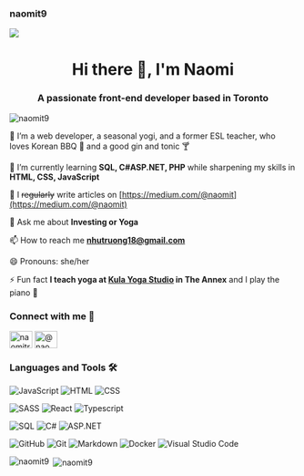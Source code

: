 ### naomit9
![](https://media.giphy.com/headers/GitHub/w8ZJLtJbmuph.gif)


<h1 align="center">Hi there 👋, I'm Naomi</h1>
<h3 align="center">A passionate front-end developer based in Toronto</h3>

<p align="left"> <img src="https://komarev.com/ghpvc/?username=naomit9&label=Profile%20views&color=0e75b6&style=flat" alt="naomit9" /> </p>

💃 I’m a web developer, a seasonal yogi, and a former ESL teacher, who loves Korean BBQ 🍖 and a good gin and tonic 🍸

🌱 I’m currently learning **SQL, C#ASP.NET, PHP** while sharpening my skills in **HTML, CSS, JavaScript**

📝 I ~~regularly~~ write articles on [https://medium.com/@naomit](https://medium.com/@naomit)

💬 Ask me about **Investing or Yoga**

📫 How to reach me **nhutruong18@gmail.com**

😄 Pronouns: she/her

⚡ Fun fact **I teach yoga at [Kula Yoga Studio](https://mykula.org/) in The Annex** and I play the piano 🎹

<h3 align="left">Connect with me 💌</h3>
<p align="left">
<a href="https://linkedin.com/in/naomitruong" target="blank"><img align="center" src="https://raw.githubusercontent.com/rahuldkjain/github-profile-readme-generator/master/src/images/icons/Social/linked-in-alt.svg" alt="naomitruong" height="30" width="40" /></a>
<a href="https://medium.com/@naomit" target="blank"><img align="center" src="https://raw.githubusercontent.com/rahuldkjain/github-profile-readme-generator/master/src/images/icons/Social/medium.svg" alt="@naomit" height="30" width="40" /></a>
</p>

<h3 align="left">Languages and Tools 🛠️</h3>

![JavaScript](https://img.shields.io/badge/-Javascript-05122A?style=flat&logo=javascript)
![HTML](https://img.shields.io/badge/-HTML-05122A?style=flat&logo=HTML5)
![CSS](https://img.shields.io/badge/-CSS-05122A?style=flat&logo=CSS3)

![SASS](https://img.shields.io/badge/-SASS-05122A?style=flat&logo=sass)
![React](https://img.shields.io/badge/-React-05122A?style=flat&logo=react)
![Typescript](https://img.shields.io/badge/-Typescript-05122A?style=flat&logo=typescript)

![SQL](https://img.shields.io/badge/-SQL-05122A?style=flat&logo=mysql)
![C#](https://img.shields.io/badge/-CSharp-05122A?style=flat&logo=csharp)
![ASP.NET](https://img.shields.io/badge/-ASP.NET-05122A?style=flat&logo=asp.net)

![GitHub](https://img.shields.io/badge/-GitHub-05122A?style=flat&logo=github)
![Git](https://img.shields.io/badge/-Git-05122A?style=flat&logo=git)
![Markdown](https://img.shields.io/badge/-Markdown-05122A?style=flat&logo=markdown)
![Docker](https://img.shields.io/badge/-Docker-05122A?style=flat&logo=docker)
![Visual Studio Code](https://img.shields.io/badge/-Visual%20Studio%20Code-05122A?style=flat&logo=visual-studio-code&logoColor=007ACC)

<p><img align="left" src="https://github-readme-stats.vercel.app/api/top-langs?username=naomit9&show_icons=true&locale=en&layout=compact" alt="naomit9" /></p>

<p>&nbsp;<img align="center" src="https://github-readme-stats.vercel.app/api?username=naomit9&show_icons=true&locale=en" alt="naomit9" /></p>
